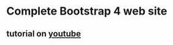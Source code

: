 # Complete Bootstrap 4 web site

## tutorial on [youtube](https://www.youtube.com/watch?v=9cKsq14Kfsw)
